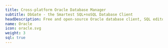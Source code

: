 ```yaml
---
title: Cross-platform Oracle Database Manager
subtitle: DbGate - the Smartest SQL+noSQL Database Client
headDescription: Free and open-source Oracle database client, SQL editor and database manager. Desktop app in Linux, Windows, MacOS and web app in Docker.
name: Oracle
icon: oracle.svg
weight: 3
sql: true
---
```

